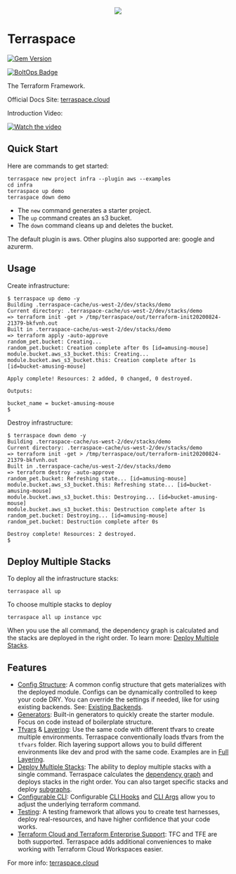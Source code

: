 <div align="center">
  <a href="https://terraspace.cloud"><img src="https://img.boltops.com/boltops/logos/terraspace-dark-v2.png" /></a>
</div>

# Terraspace

[![Gem Version](https://badge.fury.io/rb/terraspace.png)](http://badge.fury.io/rb/terraspace)

[![BoltOps Badge](https://img.boltops.com/boltops/badges/boltops-badge.png)](https://www.boltops.com)

The Terraform Framework.

Official Docs Site: [terraspace.cloud](https://terraspace.cloud)

Introduction Video:

[![Watch the video](https://img.boltops.com/boltops/tools/terraspace/terraspace-youtube.png)](https://www.youtube.com/watch?v=O87t5q22YNc)

## Quick Start

Here are commands to get started:

    terraspace new project infra --plugin aws --examples
    cd infra
    terraspace up demo
    terraspace down demo

* The `new` command generates a starter project.
* The `up` command creates an s3 bucket.
* The `down` command cleans up and deletes the bucket.

The default plugin is aws. Other plugins also supported are: google and azurerm.

## Usage

Create infrastructure:

    $ terraspace up demo -y
    Building .terraspace-cache/us-west-2/dev/stacks/demo
    Current directory: .terraspace-cache/us-west-2/dev/stacks/demo
    => terraform init -get > /tmp/terraspace/out/terraform-init20200824-21379-bkfvnh.out
    Built in .terraspace-cache/us-west-2/dev/stacks/demo
    => terraform apply -auto-approve
    random_pet.bucket: Creating...
    random_pet.bucket: Creation complete after 0s [id=amusing-mouse]
    module.bucket.aws_s3_bucket.this: Creating...
    module.bucket.aws_s3_bucket.this: Creation complete after 1s [id=bucket-amusing-mouse]

    Apply complete! Resources: 2 added, 0 changed, 0 destroyed.

    Outputs:

    bucket_name = bucket-amusing-mouse
    $

Destroy infrastructure:

    $ terraspace down demo -y
    Building .terraspace-cache/us-west-2/dev/stacks/demo
    Current directory: .terraspace-cache/us-west-2/dev/stacks/demo
    => terraform init -get > /tmp/terraspace/out/terraform-init20200824-21379-bkfvnh.out
    Built in .terraspace-cache/us-west-2/dev/stacks/demo
    => terraform destroy -auto-approve
    random_pet.bucket: Refreshing state... [id=amusing-mouse]
    module.bucket.aws_s3_bucket.this: Refreshing state... [id=bucket-amusing-mouse]
    module.bucket.aws_s3_bucket.this: Destroying... [id=bucket-amusing-mouse]
    module.bucket.aws_s3_bucket.this: Destruction complete after 1s
    random_pet.bucket: Destroying... [id=amusing-mouse]
    random_pet.bucket: Destruction complete after 0s

    Destroy complete! Resources: 2 destroyed.
    $

## Deploy Multiple Stacks

To deploy all the infrastructure stacks:

    terraspace all up

To choose multiple stacks to deploy

    terraspace all up instance vpc

When you use the all command, the dependency graph is calculated and the stacks are deployed in the right order. To learn more: [Deploy Multiple Stacks](https://terraspace.cloud/docs/dependencies/deploy-all/).

## Features

* [Config Structure](https://terraspace.cloud/docs/config/): A common config structure that gets materializes with the deployed module. Configs can be dynamically controlled to keep your code DRY. You can override the settings if needed, like for using existing backends. See: [Existing Backends](https://terraspace.cloud/docs/state/existing/).
* [Generators](https://terraspace.cloud/docs/generators/): Built-in generators to quickly create the starter module. Focus on code instead of boilerplate structure.
* [Tfvars](https://terraspace.cloud/docs/tfvars/) & [Layering](https://terraspace.cloud/docs/tfvars/layering/): Use the same code with different tfvars to create multiple environments. Terraspace conventionally loads tfvars from the `tfvars` folder. Rich layering support allows you to build different environments like dev and prod with the same code.  Examples are in [Full Layering](https://terraspace.cloud/docs/tfvars/full-layering/).
* [Deploy Multiple Stacks](https://terraspace.cloud/docs/dependencies/deploy-all/): The ability to deploy multiple stacks with a single command. Terraspace calculates the [dependency graph](https://terraspace.cloud/docs/dependencies/) and deploys stacks in the right order. You can also target specific stacks and deploy [subgraphs](https://terraspace.cloud/docs/dependencies/subgraphs/).
* [Configurable CLI](https://terraspace.cloud/docs/cli/): Configurable [CLI Hooks](https://terraspace.cloud/docs/cli/hooks/) and [CLI Args](https://terraspace.cloud/docs/cli/args/) allow you to adjust the underlying terraform command.
* [Testing](https://terraspace.cloud/docs/testing/): A testing framework that allows you to create test harnesses, deploy real-resources, and have higher confidence that your code works.
* [Terraform Cloud and Terraform Enterprise Support](https://terraspace.cloud/docs/cloud/): TFC and TFE are both supported. Terraspace adds additional conveniences to make working with Terraform Cloud Workspaces easier.

For more info: [terraspace.cloud](https://terraspace.cloud)
